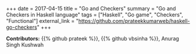+++
date = 2017-04-15
title = "Go and Checkers"
summary = "Go and Checkers in Haskell language"
tags = ["Haskell", "Go game", "Checkers", "Functional"]
external_link = "https://github.com/prateekkumarweb/haskell-go-checkers"
+++

**Contributors:**
{{% github prateek %}},
{{% github vbsinha %}},
Anurag Singh Kushwah
